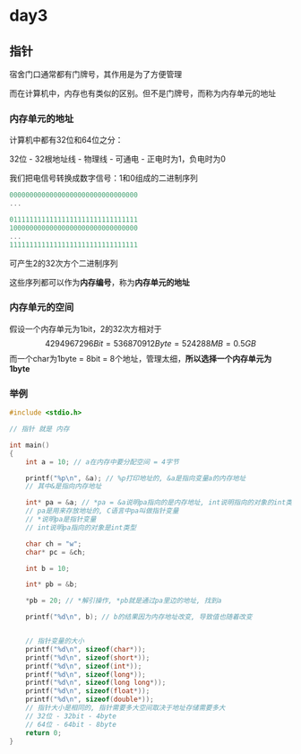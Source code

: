 # day3

## 指针

宿舍门口通常都有门牌号，其作用是为了方便管理

而在计算机中，内存也有类似的区别。但不是门牌号，而称为内存单元的地址

### 内存单元的地址

计算机中都有32位和64位之分：

32位 - 32根地址线 - 物理线 - 可通电 - 正电时为1，负电时为0

我们把电信号转换成数字信号：1和0组成的二进制序列

```C
00000000000000000000000000000000
...

01111111111111111111111111111111
10000000000000000000000000000000
...
11111111111111111111111111111111
```

可产生2的32次方个二进制序列

这些序列都可以作为**内存编号**，称为**内存单元的地址**

### 内存单元的空间

假设一个内存单元为1bit，2的32次方相对于
$$
4294967296Bit = 536870912Byte = 524288MB = 0.5GB
$$
而一个char为1byte = 8bit = 8个地址，管理太细，**所以选择一个内存单元为1byte** 

### 举例

```c
#include <stdio.h>

// 指针 就是 内存

int main()
{
    int a = 10; // a在内存中要分配空间 = 4字节

    printf("%p\n", &a); // %p打印地址的, &a是指向变量a的内存地址
    // 其中&是指向内存地址

    int* pa = &a; // *pa = &a说明pa指向的是内存地址, int说明指向的对象的int类型
    // pa是用来存放地址的, C语言中pa叫做指针变量
    // *说明pa是指针变量
    // int说明pa指向的对象是int类型

    char ch = "w";
    char* pc = &ch;

    int b = 10;

    int* pb = &b;

    *pb = 20; // *解引操作, *pb就是通过pa里边的地址, 找到a

    printf("%d\n", b); // b的结果因为内存地址改变, 导致值也随着改变


    // 指针变量的大小
    printf("%d\n", sizeof(char*));
    printf("%d\n", sizeof(short*));
    printf("%d\n", sizeof(int*));
    printf("%d\n", sizeof(long*));
    printf("%d\n", sizeof(long long*));
    printf("%d\n", sizeof(float*));
    printf("%d\n", sizeof(double*));
    // 指针大小是相同的, 指针需要多大空间取决于地址存储需要多大
    // 32位 - 32bit - 4byte
    // 64位 - 64bit - 8byte
    return 0;
}

```

